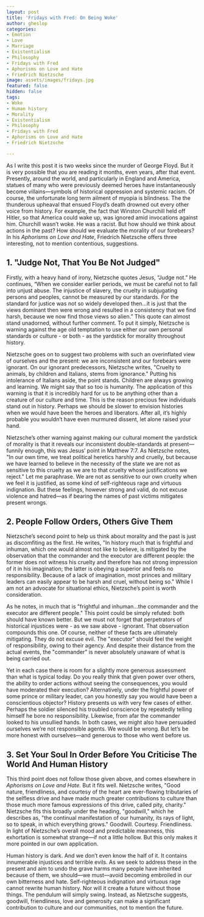```yaml
---
layout: post
title: 'Fridays with Fred: On Being Woke'
author: gheslop
categories:
- Emotion
- Love
- Marriage
- Existentialism
- Philosophy
- Fridays with Fred
- Aphorisms on Love and Hate
- Friedrich Nietzsche
image: assets/images/fridays.jpg
featured: false
hidden: false
tags:
- Woke
- Human history
- Morality
- Existentialism
- Philosophy
- Fridays with Fred
- Aphorisms on Love and Hate
- Friedrich Nietzsche

---
```

As I write this post it is two weeks since the murder of George Floyd. But it is very possible that you are reading it months, even years, after that event. Presently, around the world, and particularly in England and America, statues of many who were previously deemed heroes have instantaneously become villains—symbols of historical oppression and systemic racism. Of course, the unfortunate long term ailment of myopia is blindness. The the thunderous upheaval that ensued Floyd’s death drowned out every other voice from history. For example, the fact that Winston Churchill held off Hitler, so that America could wake up, was ignored amid invocations against him. Churchill wasn’t woke. He was a racist. But how should we think about actions in the past? How should we evaluate the morality of our forebears? In his _Aphorisms on Love and Hate_, Friedrich Nietzsche offers three interesting, not to mention contentious, suggestions.

## 1. "Judge Not, That You Be Not Judged"

Firstly, with a heavy hand of irony, Nietzsche quotes Jesus, “Judge not.” He continues, “When we consider earlier periods, we must be careful not to fall into unjust abuse. The injustice of slavery, the cruelty in subjugating persons and peoples, cannot be measured by our standards. For the standard for justice was not so widely developed then…it is just that the views dominant then were wrong and resulted in a consistency that we find harsh, because we now find those views so alien.” This quote can almost stand unadorned, without further comment. To put it simply, Nietzsche is warning against the age old temptation to use either our own personal standards or culture - or both - as the yardstick for morality throughout history.

Nietzsche goes on to suggest two problems with such an overinflated view of ourselves and the present: we are inconsistent and our forebears were ignorant. On our ignorant predecessors, Nietzsche writes, "Cruelty to animals, by children and Italians, stems from ignorance." Putting his intolerance of Italians aside, the point stands. Children are always growing and learning. We might say that so too is humanity. The application of this warning is that it is incredibly hard for us to be anything other than a creature of our culture and time. This is the reason precious few individuals stand out in history. Perhaps we should be slower to envision histories when we would have been the heroes and liberators. After all, it’s highly probable you wouldn’t have even murmured dissent, let alone raised your hand.

Nietzsche’s other warning against making our cultural moment the yardstick of morality is that it reveals our inconsistent double-standards at present—funnily enough, this was Jesus’ point in Matthew 7:7. As Nietzsche notes, "In our own time, we treat political heretics harshly and cruelly, but because we have learned to believe in the necessity of the state we are not as sensitive to this cruelty as we are to that cruelty whose justifications we reject." Let me paraphrase. We are not as sensitive to our own cruelty when we feel it is justified, as some kind of self-righteous rage and virtuous indignation. But these feelings, however strong and valid, do not excuse violence and hatred—as if bearing the names of past victims mitigates present wrongs.

## 2. People Follow Orders, Others Give Them

Nietzsche’s second point to help us think about morality and the past is just as discomfiting as the first. He writes, "In history much that is frightful and inhuman, which one would almost not like to believe, is mitigated by the observation that the commander and the executor are different people: the former does not witness his cruelty and therefore has not strong impression of it in his imagination; the latter is obeying a superior and feels no responsibility. Because of a lack of imagination, most princes and military leaders can easily appear to be harsh and cruel, without being so." While I am not an advocate for situational ethics, Nietzsche’s point is worth consideration.

As he notes, in much that is "frightful and inhuman…the commander and the executor are different people." This point could be simply refuted: both should have known better. But we must not forget that perpetrators of historical injustices were - as we saw above - ignorant. That observation compounds this one. Of course, neither of these facts are ultimately mitigating. They do not excuse evil. The "executor" should feel the weight of responsibility, owing to their agency. And despite their distance from the actual events, the "commander" is never absolutely unaware of what is being carried out.

Yet in each case there is room for a slightly more generous assessment than what is typical today. Do you really think that given power over others, the ability to order actions without seeing the consequences, you would have moderated their execution? Alternatively, under the frightful power of some prince or military leader, can you honestly say you would have been a conscientious objector? History presents us with very few cases of either. Perhaps the soldier silenced his troubled conscience by repeatedly telling himself he bore no responsibility. Likewise, from afar the commander looked to his unsullied hands. In both cases, we might also have persuaded ourselves we’re not responsible agents. We would be wrong. But let’s be more honest with ourselves—and generous to those who went before us.

## 3. Set Your Soul In Order Before You Criticise The World And Human History

This third point does not follow those given above, and comes elsewhere in _Aphorisms on Love and Hate._ But it fits well. Nietzsche writes, "Good nature, friendliness, and courtesy of the heart are ever-flowing tributaries of the selfless drive and have made much greater contributions to culture than those much more famous expressions of this drive, called pity, charity." Nietzsche fits this broadly under the heading, "goodwill," which he describes as, "the continual manifestation of our humanity, its rays of light, so to speak, in which everything grows." Goodwill. Courtesy. Friendliness. In light of Nietzsche’s overall mood and predictable meanness, this exhortation is somewhat strange—if not a little hollow. But this only makes it more pointed in our own application.

Human history is dark. And we don’t even know the half of it. It contains innumerable injustices and terrible evils. As we seek to address these in the present and aim to undo the grave harms many people have inherited because of them, we should—we must—avoid becoming embroiled in our own bitterness and hate. Self-righteous indignation and virtuous rage cannot rewrite human history. Nor will it create a future without those things. The pendulum will simply swing. Instead, as Nietzsche suggests, goodwill, friendliness, love and generosity can make a significant contribution to culture and our communities, not to mention the future.